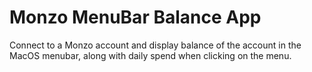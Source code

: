 # Monzo MenuBar Balance App
Connect to a Monzo account and display balance of the account in the MacOS menubar, along with daily spend when clicking on the menu.
